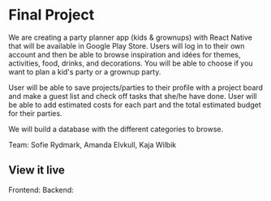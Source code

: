 # Final Project
We are creating a party planner app (kids & grownups) with React Native that will be available in Google Play Store. Users will log in to their own account and then be able to browse inspiration and idées for themes, activities, food, drinks, and decorations. You will be able to choose if you want to plan a kid's party or a grownup party. 

User will be able to save projects/parties to their profile with a project board and make a guest list and check off tasks that she/he have done. User will be able to add estimated costs for each part and the total estimated budget for their parties. 

We will build a database with the different categories to browse.

Team: Sofie Rydmark, Amanda Elvkull, Kaja Wilbik

## View it live

Frontend: 
Backend:
